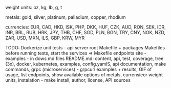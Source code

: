 weight units:
    oz, kg, lb, g, t

metals:
    gold, silver, platinum, palladium, copper, rhodium

currencies:
    EUR, CAD, HKD, ISK, PHP, DKK, HUF, CZK, AUD, RON, SEK, IDR, INR, BRL, RUB, HRK, JPY, THB, CHF, SGD, PLN, BGN, TRY, CNY, NOK, NZD, ZAR, USD, MXN, ILS, GBP, KRW, MYR

TODO:
    Dockerize
    unit tests - api server
    root Makefile + packages Makefiles
    before running tests, start the services => Makefile
    endpoints site - examples - in dows md files
    README.md: content, api, test, coverage, tree (3x), docker, kubernetes, examples, config.yamlS, api documentation, make commands, grpc (microservices) - grpcurl examples + results, GIF of usage, list endpoints, show available options of metals, currensieor weight units, instalation - make install, author, license, API sources
